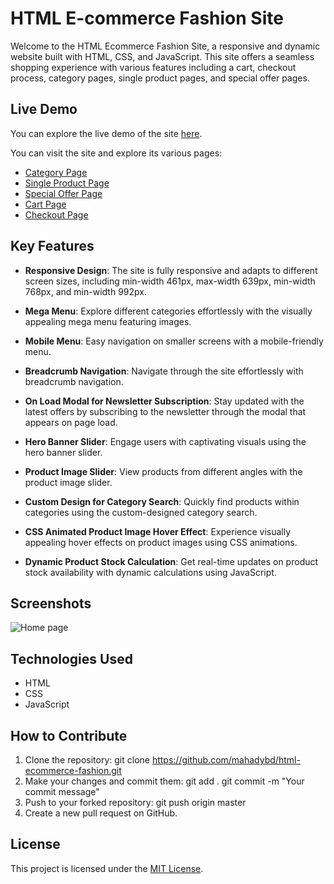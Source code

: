 # HTML E-commerce Fashion Site

Welcome to the HTML Ecommerce Fashion Site, a responsive and dynamic website built with HTML, CSS, and JavaScript. This site offers a seamless shopping experience with various features including a cart, checkout process, category pages, single product pages, and special offer pages.

## Live Demo

You can explore the live demo of the site [here](https://html-ecommerce-fashion.netlify.app).

You can visit the site and explore its various pages:
- [Category Page](https://html-ecommerce-fashion.netlify.app/page-category.html)
- [Single Product Page](https://html-ecommerce-fashion.netlify.app/page-single.html)
- [Special Offer Page](https://html-ecommerce-fashion.netlify.app/page-offer.html)
- [Cart Page](https://html-ecommerce-fashion.netlify.app/cart.html)
- [Checkout Page](https://html-ecommerce-fashion.netlify.app/checkout.html)

## Key Features

- **Responsive Design**: The site is fully responsive and adapts to different screen sizes, including min-width 461px, max-width 639px, min-width 768px, and min-width 992px.
  
- **Mega Menu**: Explore different categories effortlessly with the visually appealing mega menu featuring images.
  
- **Mobile Menu**: Easy navigation on smaller screens with a mobile-friendly menu.
  
- **Breadcrumb Navigation**: Navigate through the site effortlessly with breadcrumb navigation.
  
- **On Load Modal for Newsletter Subscription**: Stay updated with the latest offers by subscribing to the newsletter through the modal that appears on page load.
  
- **Hero Banner Slider**: Engage users with captivating visuals using the hero banner slider.
  
- **Product Image Slider**: View products from different angles with the product image slider.
  
- **Custom Design for Category Search**: Quickly find products within categories using the custom-designed category search.
  
- **CSS Animated Product Image Hover Effect**: Experience visually appealing hover effects on product images using CSS animations.
  
- **Dynamic Product Stock Calculation**: Get real-time updates on product stock availability with dynamic calculations using JavaScript.

## Screenshots

![Home page](https://github.com/yourusername/your-repo/blob/home-page-e.png)

## Technologies Used

- HTML
- CSS
- JavaScript

## How to Contribute

1. Clone the repository:
   git clone https://github.com/mahadybd/html-ecommerce-fashion.git
2. Make your changes and commit them:
   git add .
   git commit -m "Your commit message"
3. Push to your forked repository:
   git push origin master
4. Create a new pull request on GitHub.

## License
This project is licensed under the [MIT License](LICENSE).
